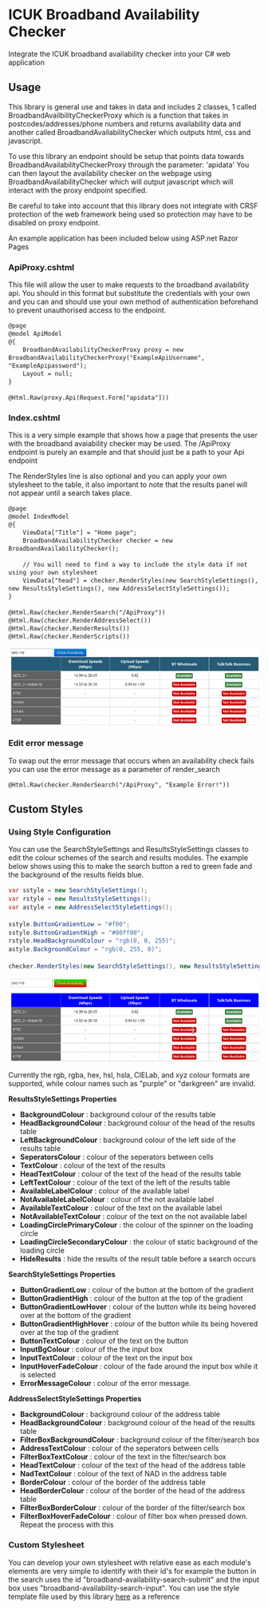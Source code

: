 # ICUK Broadband Availability Checker

Integrate the ICUK broadband availability checker into your C# web application

## Usage

This library is general use and takes in data and includes 2 classes, 1 called BroadbandAvailbilityCheckerProxy which is a function that takes in
postcodes/addresses/phone numbers and returns availability data and another called BroadbandAvailabilityChecker which outputs html, css and javascript.

To use this library an endpoint should be setup that points data towards BroadbandAvailabilityCheckerProxy through the parameter: 'apidata'
You can then layout the availability checker on the webpage using BroadbandAvailabilityChecker which will output javascript which will interact with the proxy
endpoint specified.

Be careful to take into account that this library does not integrate with CRSF protection of the web framework being used so protection may have to be disabled on proxy endpoint.

An example application has been included below using ASP.net Razor Pages

### ApiProxy.cshtml

This file will allow the user to make requests to the broadband availability api. You should in this format but substitute the credentials with your own and
you can and should use your own method of authentication beforehand to prevent unauthorised access to the endpoint.

```cshtml
@page
@model ApiModel
@{
    BroadbandAvailabilityCheckerProxy proxy = new BroadbandAvailabilityCheckerProxy("ExampleApiUsername", "ExampleApipassword");
    Layout = null;
}

@Html.Raw(proxy.Api(Request.Form["apidata"]))
```

### Index.cshtml

This is a very simple example that shows how a page that presents the user with the broadband avaiability checker may be used.
The /ApiProxy endpoint is purely an example and that should just be a path to your Api endpoint

The RenderStyles line is also optional and you can apply your own stylesheet to the table, it also important to note that the results
panel will not appear until a search takes place.

```cshtml
@page
@model IndexModel
@{
    ViewData["Title"] = "Home page";
    BroadbandAvailabilityChecker checker = new BroadbandAvailabilityChecker();

    // You will need to find a way to include the style data if not using your own stylesheet
    ViewData["head"] = checker.RenderStyles(new SearchStyleSettings(), new ResultsStyleSettings(), new AddressSelectStyleSettings());
}

@Html.Raw(checker.RenderSearch("/ApiProxy"))
@Html.Raw(checker.RenderAddressSelect())
@Html.Raw(checker.RenderResults())
@Html.Raw(checker.RenderScripts())
```

![Example of what the above code should result in](https://github.com/BoronBGP/icuk-broadband-checker-php/blob/master/assets/default_example.png "Should result in this")

### Edit error message
To swap out the error message that occurs when an availability check fails you can use the error message as a parameter of render_search
```cshtml
@Html.Raw(checker.RenderSearch("/ApiProxy", "Example Error!"))
```

## Custom Styles
### Using Style Configuration
You can use the SearchStyleSettings and ResultsStyleSettings classes to edit the colour schemes of the search and results modules.
The example below shows using this to make the search button a red to green fade and the background of the results fields blue.

```csharp
var sstyle = new SearchStyleSettings();
var rstyle = new ResultsStyleSettings();
var astyle = new AddressSelectStyleSettings();

sstyle.ButtonGradientLow = "#f00";
sstyle.ButtonGradientHigh = "#00ff00";
rstyle.HeadBackgroundColour = "rgb(0, 0, 255)";
astyle.BackgroundColour = "rgb(0, 255, 0)";

checker.RenderStyles(new SearchStyleSettings(), new ResultsStyleSettings(), new AddressSelectStyleSettings());
```

![Example of what the above code should result in](https://github.com/BoronBGP/icuk-broadband-checker-php/blob/master/assets/style_example.png "Should result in this")

Currently the rgb, rgba, hex, hsl, hsla, CIELab, and xyz colour formats are supported, while colour names such as "purple" or "darkgreen" are invalid.

**ResultsStyleSettings Properties**
* **BackgroundColour**  : background colour of the results table
* **HeadBackgroundColour** : background colour of the head of the results table
* **LeftBackgroundColour** : background colour of the left side of the results table
* **SeperatorsColour** : colour of the seperators between cells
* **TextColour** : colour of the text of the results
* **HeadTextColour** : colour of the text of the head of the results table
* **LeftTextColour** : colour of the text of the left of the results table
* **AvailableLabelColour** : colour of the available label
* **NotAvailableLabelColour** : colour of the not available label
* **AvailableTextColour** : colour of the text on the available label
* **NotAvailableTextColour** : colour of the text on the not available label
* **LoadingCirclePrimaryColour** : the colour of the spinner on the loading circle
* **LoadingCircleSecondaryColour** : the colour of static background of the loading circle
* **HideResults** : hide the results of the result table before a search occurs

**SearchStyleSettings Properties**
 * **ButtonGradientLow** : colour of the button at the bottom of the gradient
 * **ButtonGradientHigh** : colour of the button at the top of the gradient
 * **ButtonGradientLowHover** : colour of the button while its being hovered over at the bottom of the gradient
 * **ButtonGradientHighHover** : colour of the button while its being hovered over at the top of the gradient
 * **ButtonTextColour** : colour of the text on the button
 * **InputBgColour** : colour of the the input box
 * **InputTextColour** : colour of the text on the input box
 * **InputHoverFadeColour** : colour of the fade around the input box while it is selected
 * **ErrorMessageColour** : colour of the error message.

**AddressSelectStyleSettings Properties**
* **BackgroundColour**  : background colour of the address table
* **HeadBackgroundColour** : background colour of the head of the results table
* **FilterBoxBackgroundColour** : background colour of the filter/search box
* **AddressTextColour** : colour of the seperators between cells
* **FilterBoxTextColour** : colour of the text in the filter/search box
* **HeadTextColour** : colour of the text of the head of the address table
* **NadTextColour** : colour of the text of NAD in the address table
* **BorderColour** : colour of the border of the address table
* **HeadBorderColour** : colour of the border of the head of the address table
* **FilterBoxBorderColour** : colour of the border of the filter/search box
* **FilterBoxHoverFadeColour** : colour of filter box when pressed down. Repeat the process with this

### Custom Stylesheet
You can develop your own stylesheet with relative ease as each module's elements are very simple to identify with their id's for example the button in the search
uses the id "broadband-availability-search-submit" and the input box uses "broadband-availability-search-input".
You can use the style template file used by this library [here](Templates/Styles.sbn) as a reference
